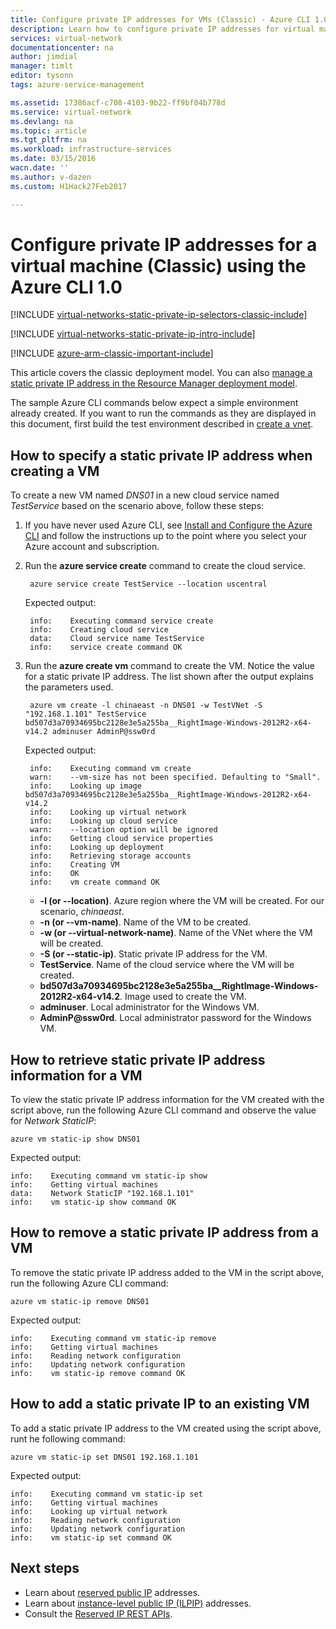 ```yaml
---
title: Configure private IP addresses for VMs (Classic) - Azure CLI 1.0| Azure
description: Learn how to configure private IP addresses for virtual machines (Classic) using the Azure command-line interface (CLI) 1.0.
services: virtual-network
documentationcenter: na
author: jimdial
manager: timlt
editor: tysonn
tags: azure-service-management

ms.assetid: 17386acf-c708-4103-9b22-ff9bf04b778d
ms.service: virtual-network
ms.devlang: na
ms.topic: article
ms.tgt_pltfrm: na
ms.workload: infrastructure-services
ms.date: 03/15/2016
wacn.date: ''
ms.author: v-dazen
ms.custom: H1Hack27Feb2017

---
```

# Configure private IP addresses for a virtual machine (Classic) using the Azure CLI 1.0

[!INCLUDE [virtual-networks-static-private-ip-selectors-classic-include](../../includes/virtual-networks-static-private-ip-selectors-classic-include.md)]

[!INCLUDE [virtual-networks-static-private-ip-intro-include](../../includes/virtual-networks-static-private-ip-intro-include.md)]

[!INCLUDE [azure-arm-classic-important-include](../../includes/azure-arm-classic-important-include.md)]

This article covers the classic deployment model. You can also [manage a static private IP address in the Resource Manager deployment model](virtual-networks-static-private-ip-arm-cli.md).

The sample Azure CLI commands below expect a simple environment already created. If you want to run the commands as they are displayed in this document, first build the test environment described in [create a vnet](virtual-networks-create-vnet-classic-cli.md).

## How to specify a static private IP address when creating a VM
To create a new VM named *DNS01* in a new cloud service named *TestService* based on the scenario above, follow these steps:

1. If you have never used Azure CLI, see [Install and Configure the Azure CLI](../cli-install-nodejs.md) and follow the instructions up to the point where you select your Azure account and subscription.
2. Run the **azure service create** command to create the cloud service.

        azure service create TestService --location uscentral

    Expected output:

        info:    Executing command service create
        info:    Creating cloud service
        data:    Cloud service name TestService
        info:    service create command OK
3. Run the **azure create vm** command to create the VM. Notice the value for a static private IP address. The list shown after the output explains the parameters used.

        azure vm create -l chinaeast -n DNS01 -w TestVNet -S "192.168.1.101" TestService bd507d3a70934695bc2128e3e5a255ba__RightImage-Windows-2012R2-x64-v14.2 adminuser AdminP@ssw0rd

    Expected output:

        info:    Executing command vm create
        warn:    --vm-size has not been specified. Defaulting to "Small".
        info:    Looking up image bd507d3a70934695bc2128e3e5a255ba__RightImage-Windows-2012R2-x64-v14.2
        info:    Looking up virtual network
        info:    Looking up cloud service
        warn:    --location option will be ignored
        info:    Getting cloud service properties
        info:    Looking up deployment
        info:    Retrieving storage accounts
        info:    Creating VM
        info:    OK
        info:    vm create command OK

    * **-l (or --location)**. Azure region where the VM will be created. For our scenario, *chinaeast*.
    * **-n (or --vm-name)**. Name of the VM to be created.
    * **-w (or --virtual-network-name)**. Name of the VNet where the VM will be created. 
    * **-S (or --static-ip)**. Static private IP address for the VM.
    * **TestService**. Name of the cloud service where the VM will be created.
    * **bd507d3a70934695bc2128e3e5a255ba__RightImage-Windows-2012R2-x64-v14.2**. Image used to create the VM.
    * **adminuser**. Local administrator for the Windows VM.
    * **AdminP@ssw0rd**. Local administrator password for the Windows VM.

## How to retrieve static private IP address information for a VM
To view the static private IP address information for the VM created with the script above, run the following Azure CLI command and observe the value for *Network StaticIP*:

    azure vm static-ip show DNS01

Expected output:

    info:    Executing command vm static-ip show
    info:    Getting virtual machines
    data:    Network StaticIP "192.168.1.101"
    info:    vm static-ip show command OK

## How to remove a static private IP address from a VM
To remove the static private IP address added to the VM in the script above, run the following Azure CLI command:

    azure vm static-ip remove DNS01

Expected output:

    info:    Executing command vm static-ip remove
    info:    Getting virtual machines
    info:    Reading network configuration
    info:    Updating network configuration
    info:    vm static-ip remove command OK

## How to add a static private IP to an existing VM
To add a static private IP address to the VM created using the script above, runt he following command:

    azure vm static-ip set DNS01 192.168.1.101

Expected output:

    info:    Executing command vm static-ip set
    info:    Getting virtual machines
    info:    Looking up virtual network
    info:    Reading network configuration
    info:    Updating network configuration
    info:    vm static-ip set command OK

## Next steps
* Learn about [reserved public IP](virtual-networks-reserved-public-ip.md) addresses.
* Learn about [instance-level public IP (ILPIP)](virtual-networks-instance-level-public-ip.md) addresses.
* Consult the [Reserved IP REST APIs](https://msdn.microsoft.com/library/azure/dn722420.aspx).